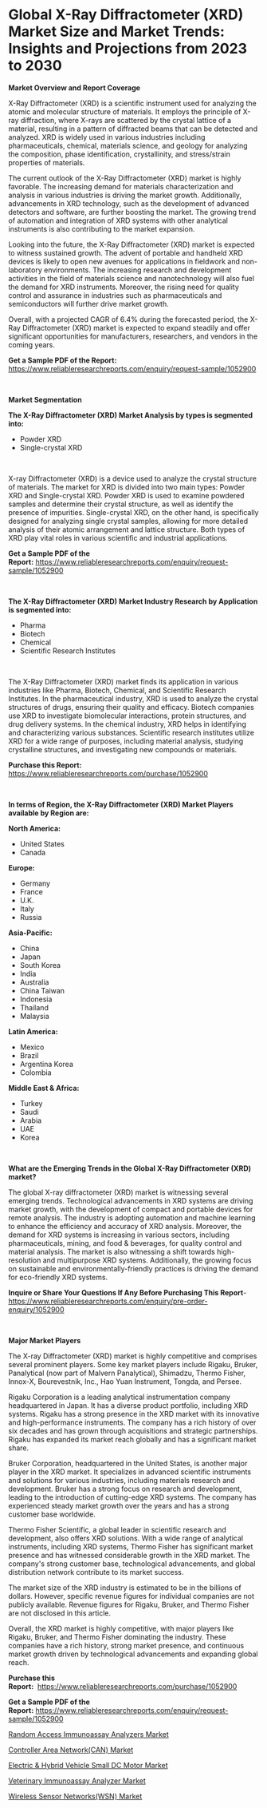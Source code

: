 <p><h1>Global X-Ray Diffractometer (XRD) Market Size and Market Trends: Insights and Projections from 2023 to 2030</h1></p><p><strong>Market Overview and Report Coverage</strong></p>
<p><p>X-Ray Diffractometer (XRD) is a scientific instrument used for analyzing the atomic and molecular structure of materials. It employs the principle of X-ray diffraction, where X-rays are scattered by the crystal lattice of a material, resulting in a pattern of diffracted beams that can be detected and analyzed. XRD is widely used in various industries including pharmaceuticals, chemical, materials science, and geology for analyzing the composition, phase identification, crystallinity, and stress/strain properties of materials.</p><p>The current outlook of the X-Ray Diffractometer (XRD) market is highly favorable. The increasing demand for materials characterization and analysis in various industries is driving the market growth. Additionally, advancements in XRD technology, such as the development of advanced detectors and software, are further boosting the market. The growing trend of automation and integration of XRD systems with other analytical instruments is also contributing to the market expansion.</p><p>Looking into the future, the X-Ray Diffractometer (XRD) market is expected to witness sustained growth. The advent of portable and handheld XRD devices is likely to open new avenues for applications in fieldwork and non-laboratory environments. The increasing research and development activities in the field of materials science and nanotechnology will also fuel the demand for XRD instruments. Moreover, the rising need for quality control and assurance in industries such as pharmaceuticals and semiconductors will further drive market growth.</p><p>Overall, with a projected CAGR of 6.4% during the forecasted period, the X-Ray Diffractometer (XRD) market is expected to expand steadily and offer significant opportunities for manufacturers, researchers, and vendors in the coming years.</p></p>
<p><strong>Get a Sample PDF of the Report:</strong> <a href="https://www.reliableresearchreports.com/enquiry/request-sample/1052900">https://www.reliableresearchreports.com/enquiry/request-sample/1052900</a></p>
<p>&nbsp;</p>
<p><strong>Market Segmentation</strong></p>
<p><strong>The X-Ray Diffractometer (XRD) Market Analysis by types is segmented into:</strong></p>
<p><ul><li>Powder XRD</li><li>Single-crystal XRD</li></ul></p>
<p>&nbsp;</p>
<p><p>X-ray Diffractometer (XRD) is a device used to analyze the crystal structure of materials. The market for XRD is divided into two main types: Powder XRD and Single-crystal XRD. Powder XRD is used to examine powdered samples and determine their crystal structure, as well as identify the presence of impurities. Single-crystal XRD, on the other hand, is specifically designed for analyzing single crystal samples, allowing for more detailed analysis of their atomic arrangement and lattice structure. Both types of XRD play vital roles in various scientific and industrial applications.</p></p>
<p><strong>Get a Sample PDF of the Report:</strong>&nbsp;<a href="https://www.reliableresearchreports.com/enquiry/request-sample/1052900">https://www.reliableresearchreports.com/enquiry/request-sample/1052900</a></p>
<p>&nbsp;</p>
<p><strong>The X-Ray Diffractometer (XRD) Market Industry Research by Application is segmented into:</strong></p>
<p><ul><li>Pharma</li><li>Biotech</li><li>Chemical</li><li>Scientific Research Institutes</li></ul></p>
<p>&nbsp;</p>
<p><p>The X-Ray Diffractometer (XRD) market finds its application in various industries like Pharma, Biotech, Chemical, and Scientific Research Institutes. In the pharmaceutical industry, XRD is used to analyze the crystal structures of drugs, ensuring their quality and efficacy. Biotech companies use XRD to investigate biomolecular interactions, protein structures, and drug delivery systems. In the chemical industry, XRD helps in identifying and characterizing various substances. Scientific research institutes utilize XRD for a wide range of purposes, including material analysis, studying crystalline structures, and investigating new compounds or materials.</p></p>
<p><strong>Purchase this Report:</strong>&nbsp; <a href="https://www.reliableresearchreports.com/purchase/1052900">https://www.reliableresearchreports.com/purchase/1052900</a></p>
<p>&nbsp;</p>
<p><strong>In terms of Region, the X-Ray Diffractometer (XRD) Market Players available by Region are:</strong></p>
<p>
    <p> <strong> North America: </strong>
        <ul>
            <li>United States</li>
            <li>Canada</li>
        </ul>
        </p> 
    <p> <strong> Europe: </strong>
        <ul>
            <li>Germany</li>
            <li>France</li>
            <li>U.K.</li>
            <li>Italy</li>
            <li>Russia</li>
        </ul>
        </p> 
    <p> <strong> Asia-Pacific: </strong>
        <ul>
            <li>China</li>
            <li>Japan</li>
            <li>South Korea</li>
            <li>India</li>
            <li>Australia</li>
            <li>China Taiwan</li>
            <li>Indonesia</li>
            <li>Thailand</li>
            <li>Malaysia</li>
        </ul>
        </p> 
    <p> <strong> Latin America: </strong>
        <ul>
            <li>Mexico</li>
            <li>Brazil</li>
            <li>Argentina Korea</li>
            <li>Colombia</li>
        </ul>
        </p> 
    <p> <strong> Middle East & Africa: </strong>
        <ul>
            <li>Turkey</li>
            <li>Saudi</li>
            <li>Arabia</li>
            <li>UAE</li>
            <li>Korea</li>
        </ul>
    </p>
    </p>
<p>&nbsp;</p>
<p><strong>What are the Emerging Trends in the Global X-Ray Diffractometer (XRD) market?</strong></p>
<p><p>The global X-ray diffractometer (XRD) market is witnessing several emerging trends. Technological advancements in XRD systems are driving market growth, with the development of compact and portable devices for remote analysis. The industry is adopting automation and machine learning to enhance the efficiency and accuracy of XRD analysis. Moreover, the demand for XRD systems is increasing in various sectors, including pharmaceuticals, mining, and food & beverages, for quality control and material analysis. The market is also witnessing a shift towards high-resolution and multipurpose XRD systems. Additionally, the growing focus on sustainable and environmentally-friendly practices is driving the demand for eco-friendly XRD systems.</p></p>
<p><strong>Inquire or Share Your Questions If Any Before Purchasing This Report</strong>- <a href="https://www.reliableresearchreports.com/enquiry/pre-order-enquiry/1052900">https://www.reliableresearchreports.com/enquiry/pre-order-enquiry/1052900</a></p>
<p>&nbsp;</p>
<p><strong>Major Market Players</strong></p>
<p><p>The X-ray Diffractometer (XRD) market is highly competitive and comprises several prominent players. Some key market players include Rigaku, Bruker, Panalytical (now part of Malvern Panalytical), Shimadzu, Thermo Fisher, Innox-X, Bourevestnik, Inc., Hao Yuan Instrument, Tongda, and Persee.</p><p>Rigaku Corporation is a leading analytical instrumentation company headquartered in Japan. It has a diverse product portfolio, including XRD systems. Rigaku has a strong presence in the XRD market with its innovative and high-performance instruments. The company has a rich history of over six decades and has grown through acquisitions and strategic partnerships. Rigaku has expanded its market reach globally and has a significant market share.</p><p>Bruker Corporation, headquartered in the United States, is another major player in the XRD market. It specializes in advanced scientific instruments and solutions for various industries, including materials research and development. Bruker has a strong focus on research and development, leading to the introduction of cutting-edge XRD systems. The company has experienced steady market growth over the years and has a strong customer base worldwide.</p><p>Thermo Fisher Scientific, a global leader in scientific research and development, also offers XRD solutions. With a wide range of analytical instruments, including XRD systems, Thermo Fisher has significant market presence and has witnessed considerable growth in the XRD market. The company's strong customer base, technological advancements, and global distribution network contribute to its market success.</p><p>The market size of the XRD industry is estimated to be in the billions of dollars. However, specific revenue figures for individual companies are not publicly available. Revenue figures for Rigaku, Bruker, and Thermo Fisher are not disclosed in this article.</p><p>Overall, the XRD market is highly competitive, with major players like Rigaku, Bruker, and Thermo Fisher dominating the industry. These companies have a rich history, strong market presence, and continuous market growth driven by technological advancements and expanding global reach.</p></p>
<p><strong>Purchase this Report:</strong>&nbsp;&nbsp;<a href="https://www.reliableresearchreports.com/purchase/1052900">https://www.reliableresearchreports.com/purchase/1052900</a></p>
<p></p>
<p><strong>Get a Sample PDF of the Report:</strong>&nbsp;<a href="https://www.reliableresearchreports.com/enquiry/request-sample/1052900">https://www.reliableresearchreports.com/enquiry/request-sample/1052900</a></p>
<p><p><a href="https://medium.com/@sigridrobel/random-access-immunoassay-analyzers-market-opportunities-and-strategies-forecast-for-period-from-2dd9b9bf06cf">Random Access Immunoassay Analyzers Market</a></p><p><a href="https://www.linkedin.com/pulse/controller-area-networkcan-market-size-share-global-analysis-uhacc/">Controller Area Network(CAN) Market</a></p><p><a href="https://www.linkedin.com/pulse/electric-amp-hybrid-vehicle-small-dc-motor-market-challenges-3qjle/">Electric & Hybrid Vehicle Small DC Motor Market</a></p><p><a href="https://medium.com/@taniawisozk2023/veterinary-immunoassay-analyzer-market-trends-and-market-analysis-forecasted-for-period-2023-2030-7b7ceb70939d">Veterinary Immunoassay Analyzer Market</a></p><p><a href="https://www.linkedin.com/pulse/wireless-sensor-networkswsn-market-size-share-amp-trends-analysis-z5djc/">Wireless Sensor Networks(WSN) Market</a></p></p>
